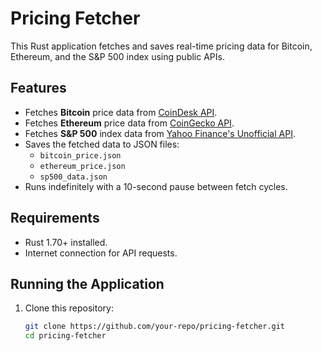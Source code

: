 # Pricing Fetcher

This Rust application fetches and saves real-time pricing data for Bitcoin, Ethereum, and the S&P 500 index using public APIs.

## Features
- Fetches **Bitcoin** price data from [CoinDesk API](https://www.coindesk.com/coindesk-api).
- Fetches **Ethereum** price data from [CoinGecko API](https://www.coingecko.com/en/api).
- Fetches **S&P 500** index data from [Yahoo Finance's Unofficial API](https://query1.finance.yahoo.com/).
- Saves the fetched data to JSON files:
  - `bitcoin_price.json`
  - `ethereum_price.json`
  - `sp500_data.json`
- Runs indefinitely with a 10-second pause between fetch cycles.

## Requirements
- Rust 1.70+ installed.
- Internet connection for API requests.

## Running the Application
1. Clone this repository:
   ```bash
   git clone https://github.com/your-repo/pricing-fetcher.git
   cd pricing-fetcher
